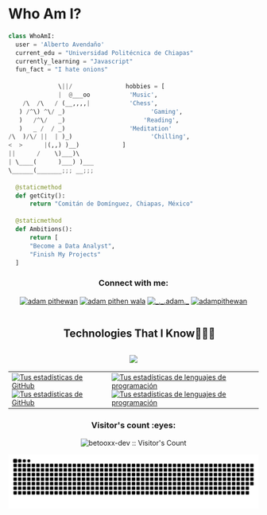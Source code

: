# Who Am I?

  ``` python
  class WhoAmI:
    user = 'Alberto Avendaño'
    current_edu = "Universidad Politécnica de Chiapas"
    currently_learning = "Javascript"
    fun_fact = "I hate onions"

                \||/           	   hobbies = [	
                |  @___oo			'Music',                            
      /\  /\   / (__,,,,|			'Chess',                            
     ) /^\) ^\/ _)                        'Gaming',        
     )   /^\/   _)                  	'Reading',
     )   _ /  / _)                 	'Meditation'                  
 /\  )/\/ ||  | )_)                      'Chilling',            
<  >      |(,,) )__)			]
 ||      /    \)___)\			
 | \____(      )___) )___		
  \______(_______;;; __;;;		

    @staticmethod
    def getCity():
        return "Comitán de Domínguez, Chiapas, México"

    @staticmethod
    def Ambitions():
        return [
	    "Become a Data Analyst",
	    "Finish My Projects"
	]
 ```



<h3 align="center">Connect with me:</h3>
<p align="center">
  <a href="https://www.linkedin.com/in/alberto-avenda%C3%B1o-2370aa282/" target="blank"><img align="center"
      src="https://raw.githubusercontent.com/rahuldkjain/github-profile-readme-generator/master/src/images/icons/Social/linked-in-alt.svg"
      alt="adam pithewan" height="30" width="40" /></a>
  <a href="https://www.facebook.com/albertof4in/" target="blank"><img align="center"
      src="https://raw.githubusercontent.com/rahuldkjain/github-profile-readme-generator/master/src/images/icons/Social/facebook.svg"
      alt="adam pithen wala" height="30" width="40" /></a>
  <a href="https://www.instagram.com/albertooav/" target="blank"><img align="center"
      src="https://raw.githubusercontent.com/rahuldkjain/github-profile-readme-generator/master/src/images/icons/Social/instagram.svg"
      alt="_._.adam._" height="30" width="40" /></a>
  <a href="https://www.hackerrank.com/albertof4in" target="blank"><img align="center"
      src="https://raw.githubusercontent.com/rahuldkjain/github-profile-readme-generator/master/src/images/icons/Social/hackerrank.svg"
      alt="adampithewan" height="30" width="40" /></a>
</p>



<div id="user-content-toc">
  <ul align="center">
    <summary><h2 style="display: inline-block">Technologies That I Know👨🏻‍💻</h2></summary>
  </ul>
</div>
<!--tech stack icons-->
<p align="center">
  <a href="https://skillicons.dev">
    <img src="https://skillicons.dev/icons?i=git,aws,bootstrap,c,cpp,css,discord,docker,express,figma,nestjs,firebase,github,html,idea,java,js,linux,md,materialui,mongodb,mysql,nextjs,nodejs,postman,py,react,tailwind,ts,vscode,php,laravel&perline=14" />
  </a>
</p>



<a href="https://github.com/betooxx-dev">
  <div align="center">
    <table>
        <tr>
            <td>
                <a href="https://github.com/anuraghazra/github-readme-stats#gh-light-mode-only">
                    <img height=259 src="https://github-readme-stats-git-masterrstaa-rickstaa.vercel.app/api?username=betooxx-dev&show_icons=true&line_height=28&hide_border=true&card_width=347&include_all_commits=true&role=owner,collaborator&show=reviews,discussions_answered&rank_icon=percentile&exclude_repo=github-readme-stats&theme=default#gh-light-mode-only" alt="Tus estadísticas de GitHub" />
                </a>
                <a href="https://github.com/anuraghazra/github-readme-stats#gh-dark-mode-only">
                    <img height=259 src="https://github-readme-stats-git-masterrstaa-rickstaa.vercel.app/api?username=betooxx-dev&show_icons=true&line_height=28&hide_border=true&card_width=347&include_all_commits=true&role=owner,collaborator&show=reviews,discussions_answered&rank_icon=percentile&exclude_repo=github-readme-stats&theme=dark&bg_color=000000#gh-dark-mode-only" alt="Tus estadísticas de GitHub" />
                </a>
            </td>
            <td>
                <a href="https://github.com/anuraghazra/github-readme-stats#gh-light-mode-only">
                    <img height=259 src="https://github-readme-stats-git-masterrstaa-rickstaa.vercel.app/api/top-langs/?username=betooxx-dev&layout=compact&langs_count=12&hide_border=true&role=owner,collaborator&theme=default#gh-light-mode-only" alt="Tus estadísticas de lenguajes de programación" />
                </a>
                <a href="https://github.com/anuraghazra/github-readme-stats#gh-dark-mode-only">
                    <img height=259 src="https://github-readme-stats-git-masterrstaa-rickstaa.vercel.app/api/top-langs/?username=betooxx-dev&layout=compact&langs_count=12&hide_border=true&role=owner,collaborator&theme=dark&bg_color=000000#gh-dark-mode-only" alt="Tus estadísticas de lenguajes de programación" />
                </a>
            </td>
        </tr>
    </table>
</div>
</a>



<h3 align="center">Visitor's count :eyes:</h3>
<p align="center"><img src="https://profile-counter.glitch.me/betooxx-dev/count.svg" alt="betooxx-dev :: Visitor's Count" /></p>



<p align="center">
  <a href="https://github.com/evilBetooxx">
    <img src="https://raw.githubusercontent.com/Elanza-48/Elanza-48/main/resources/img/github-contribution-grid-snake.svg" alt="example" />
  </a>
</p>


